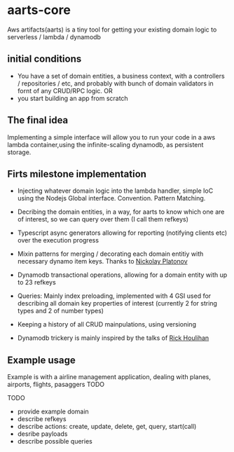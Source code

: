 # aarts-core
Aws artifacts(aarts) is a tiny tool for getting your existing domain logic to serverless / lambda / dynamodb

## initial conditions
- You have a set of domain entities, a business context, with a controllers / repositories / etc, and probably with bunch of domain validators in fornt of any CRUD/RPC logic.
  OR
- you start building an app from scratch
  
## The final idea
Implementing a simple interface will allow you to run your code in a aws lambda container,using the infinite-scaling dynamodb, as persistent storage. 

## Firts milestone implementation
- Injecting whatever domain logic into the lambda handler, simple IoC using the Nodejs Global interface. Convention. Pattern Matching.
- Decribing the domain entities, in a way, for aarts to know which one are of interest, so we can query over them (I call them refkeys)
- Typescript async generators allowing for reporting (notifying clients etc) over the execution progress
- Mixin patterns for merging / decorating each domain entitiy with necessary dynamo item keys. Thanks to [Nickolay Platonov](https://www.bryntum.com/blog/the-mixin-pattern-in-typescript-all-you-need-to-know/)
- Dynamodb transactional operations, allowing for a domain entity with up to 23 refkeys
- Queries: Mainly index preloading, implemented with 4 GSI used for describing all domain key properties of interest (currently 2 for string types and 2 of number types)
- Keeping a history of all CRUD mainpulations, using versioning

- Dynamodb trickery is mainly inspired by the talks of [Rick Houlihan](https://www.youtube.com/watch?v=HaEPXoXVf2k&t=1054s)
## Example usage
Example is with a airline management application, dealing with planes, airports, flights, pasaggers
TODO 


TODO
- provide example domain
- describe refkeys 
- describe actions: create, update, delete, get, query, start(call)
- desribe payloads
- describe possible queries

